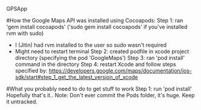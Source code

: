  GPSApp

#How the Google Maps API was installed using Cocoapods:
Step 1: ran 'gem install cocoapods' ('sudo gem install cocoapods' if you've installed rvm with sudo)
- I (Jitin) had rvm installed to the user so sudo wasn't required
- Might need to restart terminal
Step 2: created podfile in xcode project directory (specifying the pod 'GoogleMaps')
Step 3: ran 'pod install' command in the directory
Step 4: restart Xcode and follow steps specified by: 
https://developers.google.com/maps/documentation/ios-sdk/start#step_1_get_the_latest_version_of_xcode

#What you probably need to do to get stuff to work
Step 1: run 'pod install'
Hopefully that's it..
Note: Don't ever commit the Pods folder, it's huge. Keep it untracked.
